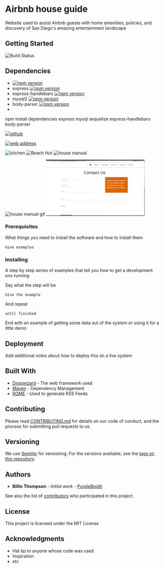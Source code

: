 # Airbnb house guide

Website used to assist Airbnb guests with home amenities, policies, and discovery of San Diego's amazing entertainment landscape

## Getting Started
![Build Status](https://travis-ci.org/dwyl/esta.svg?branch=master)


## Dependencies
* [![npm version](https://badge.fury.io/js/npm.svg)](https://badge.fury.io/js/npm)
* express [![npm version](https://badge.fury.io/js/express.svg)](https://badge.fury.io/js/express)
* express-handlebars [![npm version](https://badge.fury.io/js/express-handlebars.svg)](https://badge.fury.io/js/express-handlebars)
* mysql2 [![npm version](https://badge.fury.io/js/mysql2.svg)](https://badge.fury.io/js/mysql2)
* body-parser [![npm version](https://badge.fury.io/js/body-parser.svg)](https://badge.fury.io/js/body-parser)
* 

npm install
dependencies
  express
  mysql
  sequelize
  express-handlebars
  body-parser
  
  <a href="https://github.com/markjnkim/welcome-to-sd/assets/images/house_manual.gif"><img src="https://github.com/markjnkim/welcome-to-sd/assets/images/house_manual.gif" alt="github"/></a>
  
  <a href="http://guide-san-diego.herokuapp.com/assets/images/house_manual.gif"><img src="http://guide-san-diego.herokuapp.com/assets/images/house_manual.gif" alt="web address"/></a>

![kitchen](http://guide-san-diego.herokuapp.com/assets/images/kitchen.jpg)
![Beach Hut](http://guide-san-diego.herokuapp.com/assets/images/beach-hut.jpg)
![house manual](http://guide-san-diego.herokuapp.com/assets/images/house_manual.gif)

![house manual gif](/assets/images/house_manual.gif)
![contact gif](/assets/images/contact_pg.gif)

### Prerequisites

What things you need to install the software and how to install them

```
Give examples
```

### Installing

A step by step series of examples that tell you how to get a development env running

Say what the step will be

```
Give the example
```

And repeat

```
until finished
```

End with an example of getting some data out of the system or using it for a little demo

## Deployment

Add additional notes about how to deploy this on a live system

## Built With

* [Dropwizard](http://www.dropwizard.io/1.0.2/docs/) - The web framework used
* [Maven](https://maven.apache.org/) - Dependency Management
* [ROME](https://rometools.github.io/rome/) - Used to generate RSS Feeds

## Contributing

Please read [CONTRIBUTING.md](https://gist.github.com/PurpleBooth/b24679402957c63ec426) for details on our code of conduct, and the process for submitting pull requests to us.

## Versioning

We use [SemVer](http://semver.org/) for versioning. For the versions available, see the [tags on this repository](https://github.com/your/project/tags). 

## Authors

* **Billie Thompson** - *Initial work* - [PurpleBooth](https://github.com/PurpleBooth)

See also the list of [contributors](https://github.com/your/project/contributors) who participated in this project.

## License

This project is licensed under the MIT License 

## Acknowledgments

* Hat tip to anyone whose code was used
* Inspiration
* etc
